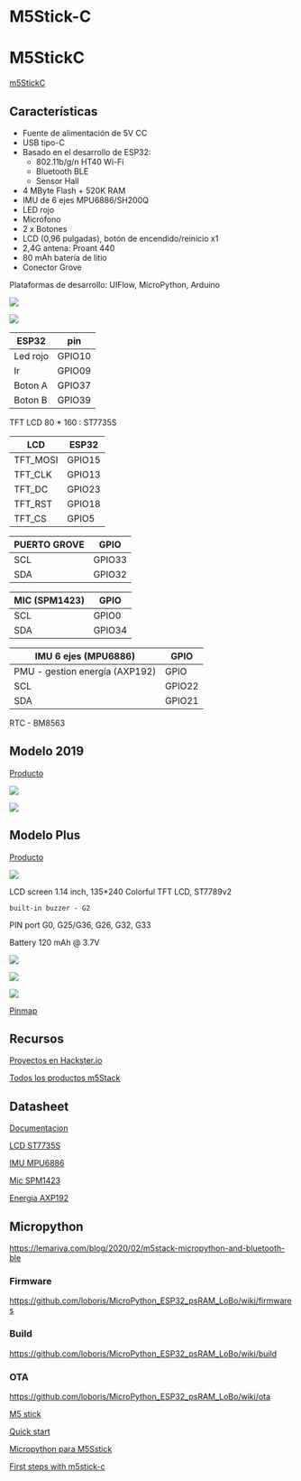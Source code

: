 # M5Stick-C 

# M5StickC
[m5StickC](https://es.aliexpress.com/item/4000166551564.html)
 

## Características

* Fuente de alimentación de 5V CC
* USB tipo-C
* Basado en el desarrollo de ESP32: 
    * 802.11b/g/n HT40 Wi-Fi
    * Bluetooth BLE
    * Sensor Hall
* 4 MByte Flash + 520K RAM
* IMU de 6 ejes MPU6886/SH200Q
* LED rojo
* Micrófono
* 2 x Botones 
* LCD (0,96 pulgadas), botón de encendido/reinicio x1
* 2,4G antena: Proant 440
* 80 mAh batería de litio
* Conector Grove

Plataformas de desarrollo: UIFlow, MicroPython, Arduino

![](./images/m5Stick.png)

![](./images/m5stickC_pinout.png)



|ESP32|pin|
|---|---|
|Led rojo|GPIO10
|Ir|GPIO09
|Boton A|GPIO37
|Boton B|GPIO39


TFT LCD 80 * 160 : ST7735S

|LCD |ESP32	
|---|---	
|TFT_MOSI|	GPIO15
TFT_CLK|	GPIO13	
TFT_DC|	GPIO23	
TFT_RST|	GPIO18	
TFT_CS|  GPIO5

|PUERTO GROVE|GPIO
|---|---
SCL |GPIO33
SDA |	GPIO32


|MIC (SPM1423)|GPIO
|---|---
|SCL|	GPIO0
SDA|	GPIO34

IMU 6 ejes (MPU6886)|GPIO
---|---
PMU - gestion  energía (AXP192)|GPIO
SCL|GPIO22
SDA|	GPIO21



RTC - BM8563


## Modelo 2019

[Producto](https://docs.m5stack.com/#/en/core/m5stickc)

![](https://docs.m5stack.com/assets/img/product_pics/core/minicore/m5stickc/m5stickc_04.webp)

![](https://docs.m5stack.com/assets/img/product_pics/core/minicore/m5stickc/m5stickc_05.webp)

## Modelo Plus

[Producto](https://docs.m5stack.com/#/en/core/m5stickc)

![](./images/m5Stick_plus.png)

LCD screen	1.14 inch, 135*240 Colorful TFT LCD, ST7789v2

	built-in buzzer - G2

PIN port	G0, G25/G36, G26, G32, G33

Battery	120 mAh @ 3.7V

![](https://m5stack.oss-cn-shenzhen.aliyuncs.com/resource/docs/schematic/Core/M5StickC/m5stickC.webp)


![](https://docs.m5stack.com/assets/img/product_pics/core/minicore/m5stickc/m5stickc_04.webp) 


![](https://docs.m5stack.com/assets/img/product_pics/core/minicore/m5stickc/m5stickc_05.webp)


[Pinmap](https://m5stack.oss-cn-shenzhen.aliyuncs.com/resource/docs/schematic/Core/M5StickC/20191118__StickC_A04_3110_Schematic_Rebuild_PinMap.pdf)

## Recursos

[Proyectos en Hackster.io](M5stack.hackster.io/)

[Todos los productos m5Stack](https://docs.m5stack.com/#/)

## Datasheet

[Documentacion](https://github.com/m5stack/M5-Schematic/blob/master/Core/esp32-pico-d4_ficha%C2%A0de%C2%A0datos_cn.pdf)

[LCD ST7735S](https://github.com/m5stack/M5-Schematic/blob/master/Core/ST7735S_v1.1.pdf)

[IMU MPU6886](https://github.com/m5stack/M5-Schematic/blob/master/ficha%C2%A0de%C2%A0datos/MPU-6886-000193%2Bv1.1_GHIC.PDF.pdf)

[Mic SPM1423 ](https://pdf1.allficha%20de%20datos.com/ficha%C2%A0de%C2%A0datos-pdf/view/546596/KNOWLES/SPM1423HM4H-B.html)

[Energia AXP192](https://github.com/m5stack/M5-Schematic/blob/master/Core/AXP192%20Datasheet%20v1.13_cn.pdf)

## Micropython

https://lemariva.com/blog/2020/02/m5stack-micropython-and-bluetooth-ble

### Firmware

https://github.com/loboris/MicroPython_ESP32_psRAM_LoBo/wiki/firmwares

### Build

https://github.com/loboris/MicroPython_ESP32_psRAM_LoBo/wiki/build

### OTA
https://github.com/loboris/MicroPython_ESP32_psRAM_LoBo/wiki/ota

[M5 stick](https://github.com/m5stack/m5-docs/blob/master/docs/en/core/m5stick.md)

[Quick start](https://docs.m5stack.com/#/en/quick_start/m5stickc/m5stickc_quick_start_with_uiflow)

[Micropython para M5Sstick](https://github.com/m5stack/M5Stack_MicroPython)

[First steps with m5stick-c](https://www.hackster.io/glowascii/first-steps-with-m5stick-c-74804c)